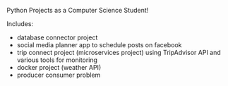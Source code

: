 Python Projects as a Computer Science Student!

Includes:
- database connector project
- social media planner app to schedule posts on facebook
- trip connect project (microservices project) using TripAdvisor API and various tools for monitoring
- docker project (weather API)
- producer consumer problem
